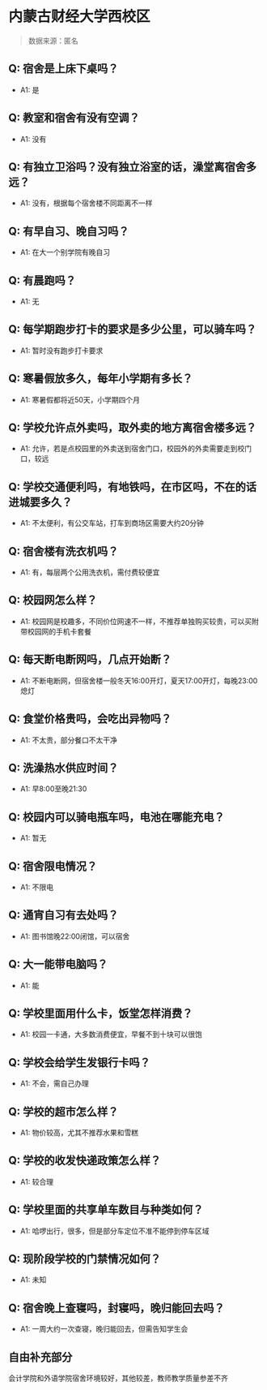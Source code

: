 # 内蒙古财经大学西校区

> 数据来源：匿名

## Q: 宿舍是上床下桌吗？

- A1: 是

## Q: 教室和宿舍有没有空调？

- A1: 没有

## Q: 有独立卫浴吗？没有独立浴室的话，澡堂离宿舍多远？

- A1: 没有，根据每个宿舍楼不同距离不一样

## Q: 有早自习、晚自习吗？

- A1: 在大一个别学院有晚自习

## Q: 有晨跑吗？

- A1: 无

## Q: 每学期跑步打卡的要求是多少公里，可以骑车吗？

- A1: 暂时没有跑步打卡要求

## Q: 寒暑假放多久，每年小学期有多长？

- A1: 寒暑假都将近50天，小学期四个月

## Q: 学校允许点外卖吗，取外卖的地方离宿舍楼多远？

- A1: 允许，若是点校园里的外卖送到宿舍门口，校园外的外卖需要走到校门口，较远

## Q: 学校交通便利吗，有地铁吗，在市区吗，不在的话进城要多久？

- A1: 不太便利，有公交车站，打车到商场区需要大约20分钟

## Q: 宿舍楼有洗衣机吗？

- A1: 有，每层两个公用洗衣机，需付费较便宜

## Q: 校园网怎么样？

- A1: 校园网是校趣多，不同价位网速不一样，不推荐单独购买较贵，可以买附带校园网的手机卡套餐

## Q: 每天断电断网吗，几点开始断？

- A1: 不断电断网，但宿舍楼一般冬天16:00开灯，夏天17:00开灯，每晚23:00熄灯

## Q: 食堂价格贵吗，会吃出异物吗？

- A1: 不太贵，部分餐口不太干净

## Q: 洗澡热水供应时间？

- A1: 早8:00至晚21:30

## Q: 校园内可以骑电瓶车吗，电池在哪能充电？

- A1: 暂无

## Q: 宿舍限电情况？

- A1: 不限电

## Q: 通宵自习有去处吗？

- A1: 图书馆晚22:00闭馆，可以宿舍

## Q: 大一能带电脑吗？

- A1: 能

## Q: 学校里面用什么卡，饭堂怎样消费？

- A1: 校园一卡通，大多数消费便宜，早餐不到十块可以很饱

## Q: 学校会给学生发银行卡吗？

- A1: 不会，需自己办理

## Q: 学校的超市怎么样？

- A1: 物价较高，尤其不推荐水果和雪糕

## Q: 学校的收发快递政策怎么样？

- A1: 较合理

## Q: 学校里面的共享单车数目与种类如何？

- A1: 哈啰出行，很多，但是部分车定位不准不能停到停车区域

## Q: 现阶段学校的门禁情况如何？

- A1: 未知

## Q: 宿舍晚上查寝吗，封寝吗，晚归能回去吗？

- A1: 一周大约一次查寝，晚归能回去，但需告知学生会

## 自由补充部分

会计学院和外语学院宿舍环境较好，其他较差，教师教学质量参差不齐